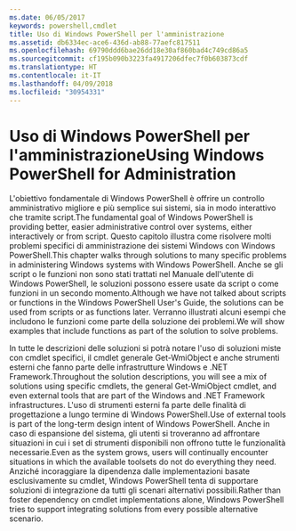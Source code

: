 ```yaml
---
ms.date: 06/05/2017
keywords: powershell,cmdlet
title: Uso di Windows PowerShell per l'amministrazione
ms.assetid: db6334ec-ace6-436d-ab88-77aefc817511
ms.openlocfilehash: 69790ddd6bae26dd18e30af860bad4c749cd86a5
ms.sourcegitcommit: cf195b090b3223fa4917206dfec7f0b603873cdf
ms.translationtype: HT
ms.contentlocale: it-IT
ms.lasthandoff: 04/09/2018
ms.locfileid: "30954331"
---
```

# <a name="using-windows-powershell-for-administration"></a><span data-ttu-id="7ac28-103">Uso di Windows PowerShell per l'amministrazione</span><span class="sxs-lookup"><span data-stu-id="7ac28-103">Using Windows PowerShell for Administration</span></span>
<span data-ttu-id="7ac28-104">L'obiettivo fondamentale di Windows PowerShell è offrire un controllo amministrativo migliore e più semplice sui sistemi, sia in modo interattivo che tramite script.</span><span class="sxs-lookup"><span data-stu-id="7ac28-104">The fundamental goal of Windows PowerShell is providing better, easier administrative control over systems, either interactively or from script.</span></span> <span data-ttu-id="7ac28-105">Questo capitolo illustra come risolvere molti problemi specifici di amministrazione dei sistemi Windows con Windows PowerShell.</span><span class="sxs-lookup"><span data-stu-id="7ac28-105">This chapter walks through solutions to many specific problems in administering Windows systems with Windows PowerShell.</span></span> <span data-ttu-id="7ac28-106">Anche se gli script o le funzioni non sono stati trattati nel Manuale dell'utente di Windows PowerShell, le soluzioni possono essere usate da script o come funzioni in un secondo momento.</span><span class="sxs-lookup"><span data-stu-id="7ac28-106">Although we have not talked about scripts or functions in the Windows PowerShell User's Guide, the solutions can be used from scripts or as functions later.</span></span> <span data-ttu-id="7ac28-107">Verranno illustrati alcuni esempi che includono le funzioni come parte della soluzione dei problemi.</span><span class="sxs-lookup"><span data-stu-id="7ac28-107">We will show examples that include functions as part of the solution to solve problems.</span></span>

<span data-ttu-id="7ac28-108">In tutte le descrizioni delle soluzioni si potrà notare l'uso di soluzioni miste con cmdlet specifici, il cmdlet generale Get-WmiObject e anche strumenti esterni che fanno parte delle infrastrutture Windows e .NET Framework.</span><span class="sxs-lookup"><span data-stu-id="7ac28-108">Throughout the solution descriptions, you will see a mix of solutions using specific cmdlets, the general Get-WmiObject cmdlet, and even external tools that are part of the Windows and .NET Framework infrastructures.</span></span> <span data-ttu-id="7ac28-109">L'uso di strumenti esterni fa parte delle finalità di progettazione a lungo termine di Windows PowerShell.</span><span class="sxs-lookup"><span data-stu-id="7ac28-109">Use of external tools is part of the long-term design intent of Windows PowerShell.</span></span> <span data-ttu-id="7ac28-110">Anche in caso di espansione del sistema, gli utenti si troveranno ad affrontare situazioni in cui i set di strumenti disponibili non offrono tutte le funzionalità necessarie.</span><span class="sxs-lookup"><span data-stu-id="7ac28-110">Even as the system grows, users will continually encounter situations in which the available toolsets do not do everything they need.</span></span> <span data-ttu-id="7ac28-111">Anziché incoraggiare la dipendenza dalle implementazioni basate esclusivamente su cmdlet, Windows PowerShell tenta di supportare soluzioni di integrazione da tutti gli scenari alternativi possibili.</span><span class="sxs-lookup"><span data-stu-id="7ac28-111">Rather than foster dependency on cmdlet implementations alone, Windows PowerShell tries to support integrating solutions from every possible alternative scenario.</span></span>